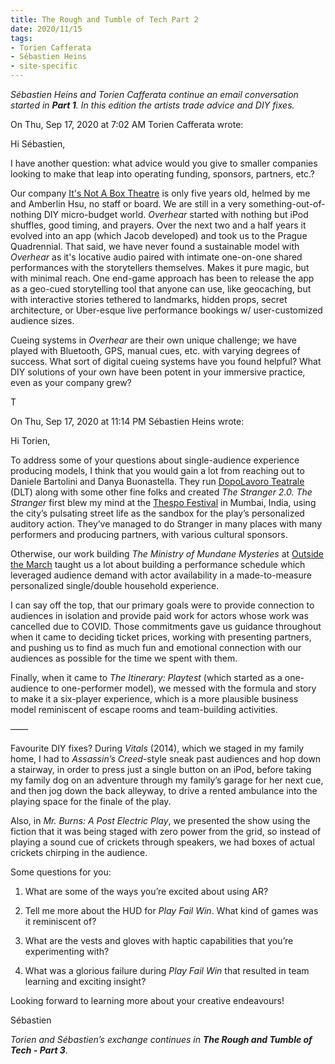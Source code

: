 ```yaml
---
title: The Rough and Tumble of Tech Part 2 
date: 2020/11/15
tags:
- Torien Cafferata
- Sébastien Heins
- site-specific
---
```



*Sébastien Heins and Torien Cafferata continue an email conversation started in **Part 1**. In this edition the artists trade advice and DIY fixes.*

On Thu, Sep 17, 2020 at 7:02 AM Torien Cafferata wrote:
 
Hi Sébastien,

I have another question: what advice would you give to smaller companies looking to make that leap into operating funding, sponsors, partners, etc.? 
 
Our company [It's Not A Box Theatre](https://www.facebook.com/itsnotaboxtheatre/) is only five years old, helmed by me and Amberlin Hsu, no staff or board. We are still in a very something-out-of-nothing DIY micro-budget world. *Overhear* started with nothing but iPod shuffles, good timing, and prayers. Over the next two and a half years it evolved into an app (which Jacob developed) and took us to the Prague Quadrennial. That said, we have never found a sustainable model with *Overhear* as it's locative audio paired with intimate one-on-one shared performances with the storytellers themselves. Makes it pure magic, but with minimal reach. One end-game approach has been to release the app as a geo-cued storytelling tool that anyone can use, like geocaching, but with interactive stories tethered to landmarks, hidden props, secret architecture, or Uber-esque live performance bookings w/ user-customized audience sizes. 
 
Cueing systems in *Overhear* are their own unique challenge; we have played with Bluetooth, GPS, manual cues, etc. with varying degrees of success. What sort of digital cueing systems have you found helpful? What DIY solutions of your own have been potent in your immersive practice, even as your company grew? 

T
 
On Thu, Sep 17, 2020 at 11:14 PM Sébastien Heins wrote:
 
Hi Torien,

To address some of your questions about single-audience experience producing models, I think that you would gain a lot from reaching out to Daniele Bartolini and Danya Buonastella. They run [DopoLavoro Teatrale](https://www.dltexperience.com/theatre-on-call) (DLT) along with some other fine folks and created *The Stranger 2.0.* *The Stranger* first blew my mind at the [Thespo Festival](https://thespo.org/) in Mumbai, India, using the city’s pulsating street life as the sandbox for the play’s personalized auditory action. They’ve managed to do Stranger in many places with many performers and producing partners, with various cultural sponsors. 
 
Otherwise, our work building *The Ministry of Mundane Mysteries* at [Outside the March](https://outsidethemarch.ca/) taught us a lot about building a performance schedule which leveraged audience demand with actor availability in a made-to-measure personalized single/double household experience. 
 
I can say off the top, that our primary goals were to provide connection to audiences in isolation and provide paid work for actors whose work was cancelled due to COVID. Those commitments gave us guidance throughout when it came to deciding ticket prices, working with presenting partners, and pushing us to find as much fun and emotional connection with our audiences as possible for the time we spent with them. 
 
Finally, when it came to *The Itinerary: Playtest* (which started as a one-audience to one-performer model), we messed with the formula and story to make it a six-player experience, which is a more plausible business model reminiscent of escape rooms and team-building activities.
 
——
 
Favourite DIY fixes? During *Vitals* (2014), which we staged in my family home, I had to *Assassin’s Creed*-style sneak past audiences and hop down a stairway, in order to press just a single button on an iPod, before taking my family dog on an adventure through my family’s garage for her next cue, and then jog down the back alleyway, to drive a rented ambulance into the playing space for the finale of the play. 

Also, in *Mr. Burns: A Post Electric Play*, we presented the show using the fiction that it was being staged with zero power from the grid, so instead of playing a sound cue of crickets through speakers, we had boxes of actual crickets chirping in the audience.


Some questions for you:

1) What are some of the ways you’re excited about using AR? 

2) Tell me more about the HUD for *Play Fail Win*.  What kind of games was it reminiscent of?

3) What are the vests and gloves with haptic capabilities that you’re experimenting with? 

4) What was a glorious failure during *Play Fail Win* that resulted in team learning and exciting insight?
 
Looking forward to learning more about your creative endeavours!

Sébastien
 
*Torien and Sébastien’s exchange continues in **The Rough and Tumble of Tech - Part 3**.* 